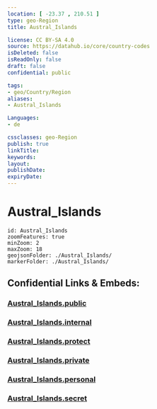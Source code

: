 ```yaml
---
location: [ -23.37 , 210.51 ] 
type: geo-Region
title: Austral_Islands

license: CC BY-SA 4.0
source: https://datahub.io/core/country-codes
isDeleted: false
isReadOnly: false
draft: false
confidential: public

tags:
- geo/Country/Region
aliases:
- Austral_Islands

Languages:
- de

cssclasses: geo-Region
publish: true
linkTitle: 
keywords: 
layout: 
publishDate: 
expiryDate: 
---
```


# Austral_Islands

```leaflet
id: Austral_Islands
zoomFeatures: true 
minZoom: 2 
maxZoom: 18
geojsonFolder: ./Austral_Islands/
markerFolder: ./Austral_Islands/
```


## Confidential Links & Embeds: 

### [Austral_Islands.public](/_public/\Earth\Continent\Oceania\Polynesia\French_Polynesia\Divisions~French_PolynesiaAustral_Islands.public.md) 

### [Austral_Islands.internal](/_internal/\Earth\Continent\Oceania\Polynesia\French_Polynesia\Divisions~French_PolynesiaAustral_Islands.internal.md) 

### [Austral_Islands.protect](/_protect/\Earth\Continent\Oceania\Polynesia\French_Polynesia\Divisions~French_PolynesiaAustral_Islands.protect.md) 

### [Austral_Islands.private](/_private/\Earth\Continent\Oceania\Polynesia\French_Polynesia\Divisions~French_PolynesiaAustral_Islands.private.md) 

### [Austral_Islands.personal](/_personal/\Earth\Continent\Oceania\Polynesia\French_Polynesia\Divisions~French_PolynesiaAustral_Islands.personal.md) 

### [Austral_Islands.secret](/_secret/\Earth\Continent\Oceania\Polynesia\French_Polynesia\Divisions~French_PolynesiaAustral_Islands.secret.md)

